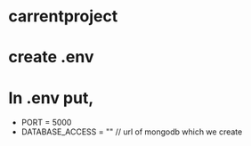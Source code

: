 # carrentproject
# create .env
# In .env put, 
-  PORT = 5000
-  DATABASE_ACCESS = "" // url of mongodb which we create
